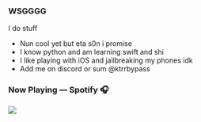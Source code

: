 ### WSGGGG
I do stuff
- Nun cool yet but eta s0n i promise
- I know python and am learning swift and shi
- I like playing with iOS and jailbreaking my phones idk
- Add me on discord or sum @ktrrbypass


### Now Playing — Spotify 🎧
<p>
<a href=”https://spotify-github-profile.vercel.app/api/view.svg?uid=ha4h44bi2lg3qsqacbfm540rm&redirect=true">
<img src="https://spotify-github-profile.vercel.app/api/view?uid=ha4h44bi2lg3qsqacbfm540rm&cover_image=true&theme=default&show_offline=false&background_color=121212&interchange=false"/>
</a>
</p>
